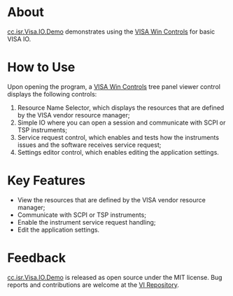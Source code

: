 # About

[cc.isr.Visa.IO.Demo] demonstrates using the [VISA Win Controls] for basic VISA IO.

# How to Use

Upon opening the program, a [VISA Win Controls] tree panel viewer control displays the following controls:
1. Resource Name Selector, which displays the resources that are defined by the VISA vendor resource manager;
1. Simple IO where you can open a session and communicate with SCPI or TSP instruments;
1. Service request control, which enables and tests how the instruments issues and the software receives service request;
1. Settings editor control, which enables editing the application settings.

# Key Features

* View the resources that are defined by the VISA vendor resource manager;
* Communicate with SCPI or TSP instruments;
* Enable the instrument service request handling;
* Edit the application settings. 

# Feedback

[cc.isr.Visa.IO.Demo] is released as open source under the MIT license.
Bug reports and contributions are welcome at the [VI Repository].

[VI Repository]: https://www.github.com/atecoder/ds.vi.ivi
[cc.isr.Visa.IO.Demo]: https://github.com/atecoder/dn.vi.ivi/src/visa/visa.io.demo
[VISA Win Controls]: https://github.com/atecoder/dn.vi.ivi/src/visa/visa.win.controls
